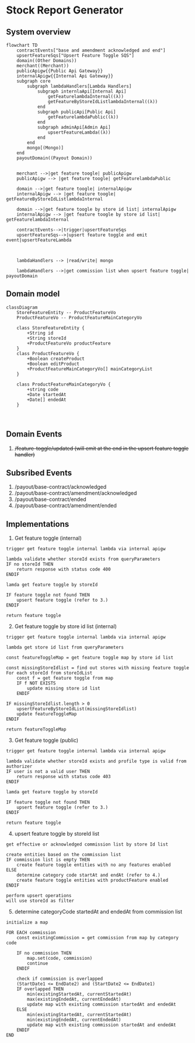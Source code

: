 # Stock Report Generator

## System overview

```mermaid
flowchart TD
	contractEvents["base and amendment acknowledged and end"]
	upsertFeatureSqs["Upsert Feature Toggle SQS"]
	domain((Other Domains))
	merchant((Merchant))
    publicApigw{{Public Api Gateway}}
    internalApigw{{Internal Api Gateway}}
	subgraph core
    	subgraph lambdaHandlers[Lambda Handlers]
			subgraph internlaApi[Internal Api]
				getFeaturelambdaInternal((λ))
				getFeatureByStoreIdListlambdaInternal((λ))
			end
			subgraph publicApi[Public Api]
				getFeaturelambdaPublic((λ))
			end
			subgraph adminApi[Admin Api]
				upsertFeatureLambda((λ))
			end
		end
		mongo[(Mongo)]
	end
	payoutDomain((Payout Domain))


	merchant -->|get feature toogle| publicApigw
	publicApigw --> |get feature toogle| getFeaturelambdaPublic

	domain -->|get feature toogle| internalApigw
	internalApigw --> |get feature toogle| getFeatureByStoreIdListlambdaInternal

	domain -->|get feature toogle by store id list| internalApigw
	internalApigw --> |get feature toogle by store id list| getFeaturelambdaInternal

	contractEvents-->|trigger|upsertFeatureSqs
	upsertFeatureSqs-->|upsert feature toggle and emit event|upsertFeatureLambda



	lambdaHandlers --> |read/write| mongo

	lambdaHandlers -->|get commission list when upsert feature toggle| payoutDomain
```

## Domain model

```mermaid
classDiagram
	StoreFeatureEntity -- ProductFeatureVo
	ProductFeatureVo -- ProductFeatureMainCategoryVo

	class StoreFeatureEntity {
		+String id
		+String storeId
		+ProductFeatureVo productFeature
	}
	class ProductFeatureVo {
		+Boolean createProduct
		+Boolean editProduct
		+ProductFeatureMainCategoryVo[] mainCategoryList
	}

	class ProductFeatureMainCategoryVo {
		+string code
		+Date startedAt
		+Date[] endedAt
	}
```

<br />

## Domain Events

1. ~~/feature-toggle/updated (will emit at the end in the upsert feature toggle handler)~~
   <br />

## Subsribed Events

1. /payout/base-contract/acknowledged
2. /payout/base-contract/amendment/acknowledged
3. /payout/base-contract/ended
4. /payout/base-contract/amendment/ended
   <br />

## Implementations

1. Get feature toggle (internal)

```
trigger get feature toggle internal lambda via internal apigw

lambda validate whether storeId exists from queryParameters
IF no storeId THEN
	return response with status code 400
ENDIF

lamda get feature toggle by storeId

IF feature toggle not found THEN
	upsert feature toggle (refer to 3.)
ENDIF

return feature toggle
```

2. Get feature toggle by store id list (internal)

```
trigger get feature toggle internal lambda via internal apigw

lambda get store id list from queryParameters

const featureToggleMap = get feature toggle map by store id list

const missingStoreIdlist = find out stores with missing feature toggle
For each storeId from storeIdList
	const f = get feature toggle from map
	IF f NOT EXISTS
		update missing store id list
	ENDIF

IF missingStoreIdlist.length > 0
	upsertFeatureByStoreIdList(missingStoreIdlist)
	update featureToggleMap
ENDIF

return featureToggleMap
```

3. Get feature toggle (public)

```
trigger get feature toggle internal lambda via internal apigw

lambda validate whether storeId exists and profile type is valid from authorizer
IF user is not a valid user THEN
	return response with status code 403
ENDIF

lamda get feature toggle by storeId

IF feature toggle not found THEN
	upsert feature toggle (refer to 3.)
ENDIF

return feature toggle
```

4. upsert feature toggle by storeId list

```
get effective or acknowledged commission list by store Id list

create entities based on the commission list
IF commission list is empty THEN
	create feature toggle entities with no any features enabled
ELSE
	determine category code startAt and endAt (refer to 4.)
	create feature toggle entities with productFeature enabled
ENDIF

perform upsert operations
will use storeId as filter
```

5. determine categoryCode startedAt and endedAt from commission list

```
initialize a map

FOR EACH commission
	const existingCommission = get commission from map by category code

	IF no commission THEN
		map.set(code, commission)
		continue
	ENDIF

	check if commission is overlapped
	(StartDate1 <= EndDate2) and (StartDate2 <= EndDate1)
	IF overlapped THEN
		min(existingStartedAt, currentStartedAt)
		max(existingEndedAt, currentEndedAt)
	 	update map with existing commission startedAt and endedAt
	ELSE
		min(existingStartedAt, currentStartedAt)
		min(existingEndedAt, currentEndedAt)
		update map with existing commission startedAt and endedAt
	ENDIF
END
```
